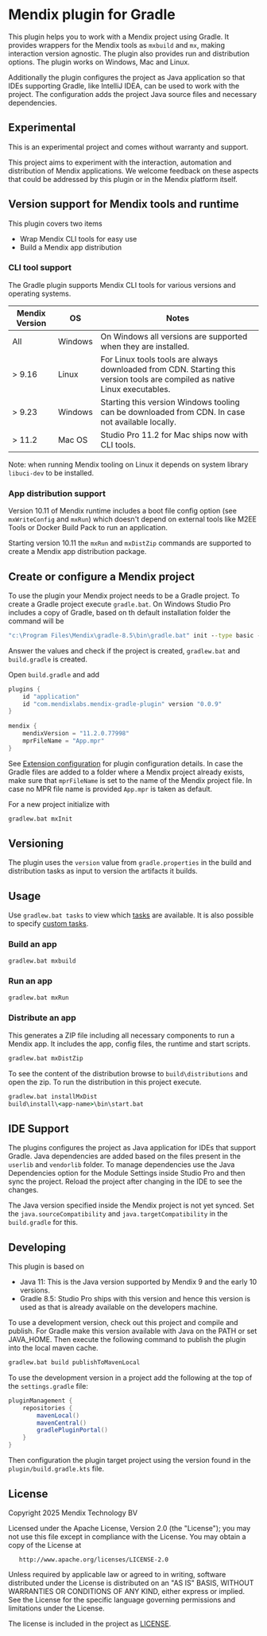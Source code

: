 # Mendix plugin for Gradle

This plugin helps you to work with a Mendix project using Gradle. It provides 
wrappers for the Mendix tools as `mxbuild` and `mx`, making interaction
version agnostic. The plugin also provides run and distribution options. The
plugin works on Windows, Mac and Linux.

Additionally the plugin configures the project as Java application so that IDEs
supporting Gradle, like IntelliJ IDEA, can be used to work with the project.
The configuration adds the project Java source files and necessary dependencies.

## Experimental

This is an experimental project and comes without warranty and support.

This project aims to experiment with the interaction, automation and
distribution of Mendix applications. We welcome feedback on these
aspects that could be addressed by this plugin or in the Mendix platform 
itself.

## Version support for Mendix tools and runtime

This plugin covers two items
* Wrap Mendix CLI tools for easy use
* Build a Mendix app distribution

### CLI tool support

The Gradle plugin supports Mendix CLI tools for various versions and operating
systems. 

| Mendix Version | OS       | Notes                                                                                                                       | 
|----------------|----------|-----------------------------------------------------------------------------------------------------------------------------|
| All            | Windows  | On Windows all versions are supported when they are installed.                                                              |
| \> 9.16        | Linux    | For Linux tools tools are always downloaded from CDN. Starting this version tools are compiled as native Linux executables. |
| \> 9.23        | Windows  | Starting this version Windows tooling can be downloaded from CDN. In case not available locally.                            |
| \> 11.2        | Mac OS   | Studio Pro 11.2 for Mac ships now with CLI tools.                                                                           |

Note: when running Mendix tooling on Linux it depends on system library 
`libuci-dev` to be installed.

### App distribution support

Version 10.11 of Mendix runtime includes a boot file config option 
(see `mxWriteConfig` and `mxRun`) which doesn't depend on external tools 
like M2EE Tools or Docker Build Pack to run an application. 

Starting version 10.11 the `mxRun` and `mxDistZip` commands are supported
to create a Mendix app distribution package. 


## Create or configure a Mendix project

To use the plugin your Mendix project needs to be a Gradle project. To create 
a Gradle project execute `gradle.bat`. On Windows Studio Pro includes a copy
of Gradle, based on th default installation folder the command will be

```bat
"c:\Program Files\Mendix\gradle-8.5\bin\gradle.bat" init --type basic --dsl groovy
```

Answer the values and check if the project is created, `gradlew.bat` and 
`build.gradle` is created.

Open `build.gradle` and add 

```groovy
plugins {
    id "application"
    id "com.mendixlabs.mendix-gradle-plugin" version "0.0.9"
}
 
mendix {
    mendixVersion = "11.2.0.77998"
    mprFileName = "App.mpr"
}
```

See [Extension configuration](docs/extension.md) for plugin configuration details. In case
the Gradle files are added to a folder where a Mendix project already exists, make sure
that `mprFileName` is set to the name of the Mendix project file. In case no MPR file
name is provided `App.mpr` is taken as default.

For a new project initialize with

```bat
gradlew.bat mxInit
```

## Versioning

The plugin uses the `version` value from `gradle.properties` in the build 
and distribution tasks as input to version the artifacts it builds.

## Usage

Use `gradlew.bat tasks` to view which [tasks](docs/tasks.md) are available. It 
is also possible to specify [custom tasks](docs/mxcommand.md).

### Build an app

```bat
gradlew.bat mxbuild
```

### Run an app

```bat
gradlew.bat mxRun
```

### Distribute an app

This generates a ZIP file including all necessary components to run 
a Mendix app. It includes the app, config files, the runtime and 
start scripts.    

```bat
gradlew.bat mxDistZip
```

To see the content of the distribution browse to `build\distributions` and 
open the zip. To run the distribution in this project execute.

```bat
gradlew.bat installMxDist
build\install\<app-name>\bin\start.bat
```

## IDE Support

The plugins configures the project as Java application for IDEs that support
Gradle. Java dependencies are added based on the files present in the `userlib`
and `vendorlib` folder. To manage dependencies use the Java Dependencies option
for the Module Settings inside Studio Pro and then sync the project. Reload 
the project after changing in the IDE to see the changes.

The Java version specified inside the Mendix project is not yet synced. Set the
`java.sourceCompatibility` and `java.targetCompatibility` in the `build.gradle`
for this.

## Developing

This plugin is based on 

* Java 11: This is the Java version supported by Mendix 9 and the early 10 versions.
* Gradle 8.5: Studio Pro ships with this version and hence this version is used as
that is already available on the developers machine. 

To use a development version, check out this project and compile and publish. For Gradle 
make this version available with Java on the PATH or set JAVA_HOME. Then execute the 
following command to publish the plugin into the local maven cache.

```bat
gradlew.bat build publishToMavenLocal
```

To use the development version in a project add the following at the top of 
the `settings.gradle` file:

```groovy
pluginManagement {
    repositories {
        mavenLocal()
        mavenCentral()
        gradlePluginPortal()
    }
}
```

Then configuration the plugin target project using the version found in the 
`plugin/build.gradle.kts` file.


## License

Copyright 2025 Mendix Technology BV

Licensed under the Apache License, Version 2.0 (the "License");
you may not use this file except in compliance with the License.
You may obtain a copy of the License at

       http://www.apache.org/licenses/LICENSE-2.0

Unless required by applicable law or agreed to in writing, software
distributed under the License is distributed on an "AS IS" BASIS,
WITHOUT WARRANTIES OR CONDITIONS OF ANY KIND, either express or implied.
See the License for the specific language governing permissions and
limitations under the License.

The license is included in the project as [LICENSE](LICENSE).  
